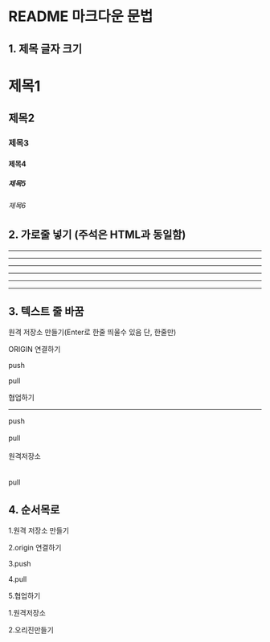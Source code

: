# README 마크다운 문법

## 1. 제목 글자 크기
# 제목1
## 제목2
### 제목3
#### 제목4
##### 제목5
###### 제목6

## 2. 가로줄 넣기 <!-- -,*ㅇ 3개 이상이면 --> (주석은 HTML과 동일함)
---
-------
- - - - -
***
* * * *
*****

## 3. 텍스트 줄 바꿈 <!-- <br>도 먹힘 -->
원격 저장소 만들기(Enter로 한줄 띄울수 있음 단, 한줄만)

ORIGIN 연결하기

push

pull

협업하기

---

push<br><br>pull<br><br>원격저장소<br><br><br>pull

## 4. 순서목로
1.원격 저장소 만들기

2.origin 연결하기

3.push

4.pull

5.협업하기


1.원격저장소

2.오리진만들기
